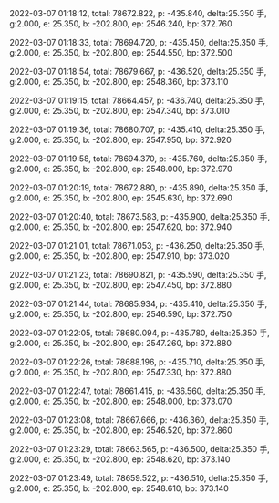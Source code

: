 2022-03-07 01:18:12, total: 78672.822, p: -435.840, delta:25.350 手, g:2.000, e: 25.350, b: -202.800, ep: 2546.240, bp: 372.760

2022-03-07 01:18:33, total: 78694.720, p: -435.450, delta:25.350 手, g:2.000, e: 25.350, b: -202.800, ep: 2544.550, bp: 372.500

2022-03-07 01:18:54, total: 78679.667, p: -436.520, delta:25.350 手, g:2.000, e: 25.350, b: -202.800, ep: 2548.360, bp: 373.110

2022-03-07 01:19:15, total: 78664.457, p: -436.740, delta:25.350 手, g:2.000, e: 25.350, b: -202.800, ep: 2547.340, bp: 373.010

2022-03-07 01:19:36, total: 78680.707, p: -435.410, delta:25.350 手, g:2.000, e: 25.350, b: -202.800, ep: 2547.950, bp: 372.920

2022-03-07 01:19:58, total: 78694.370, p: -435.760, delta:25.350 手, g:2.000, e: 25.350, b: -202.800, ep: 2548.000, bp: 372.970

2022-03-07 01:20:19, total: 78672.880, p: -435.890, delta:25.350 手, g:2.000, e: 25.350, b: -202.800, ep: 2545.630, bp: 372.690

2022-03-07 01:20:40, total: 78673.583, p: -435.900, delta:25.350 手, g:2.000, e: 25.350, b: -202.800, ep: 2547.620, bp: 372.940

2022-03-07 01:21:01, total: 78671.053, p: -436.250, delta:25.350 手, g:2.000, e: 25.350, b: -202.800, ep: 2547.910, bp: 373.020

2022-03-07 01:21:23, total: 78690.821, p: -435.590, delta:25.350 手, g:2.000, e: 25.350, b: -202.800, ep: 2547.450, bp: 372.880

2022-03-07 01:21:44, total: 78685.934, p: -435.410, delta:25.350 手, g:2.000, e: 25.350, b: -202.800, ep: 2546.590, bp: 372.750

2022-03-07 01:22:05, total: 78680.094, p: -435.780, delta:25.350 手, g:2.000, e: 25.350, b: -202.800, ep: 2547.260, bp: 372.880

2022-03-07 01:22:26, total: 78688.196, p: -435.710, delta:25.350 手, g:2.000, e: 25.350, b: -202.800, ep: 2547.330, bp: 372.880

2022-03-07 01:22:47, total: 78661.415, p: -436.560, delta:25.350 手, g:2.000, e: 25.350, b: -202.800, ep: 2548.000, bp: 373.070

2022-03-07 01:23:08, total: 78667.666, p: -436.360, delta:25.350 手, g:2.000, e: 25.350, b: -202.800, ep: 2546.520, bp: 372.860

2022-03-07 01:23:29, total: 78663.565, p: -436.500, delta:25.350 手, g:2.000, e: 25.350, b: -202.800, ep: 2548.620, bp: 373.140

2022-03-07 01:23:49, total: 78659.522, p: -436.510, delta:25.350 手, g:2.000, e: 25.350, b: -202.800, ep: 2548.610, bp: 373.140
